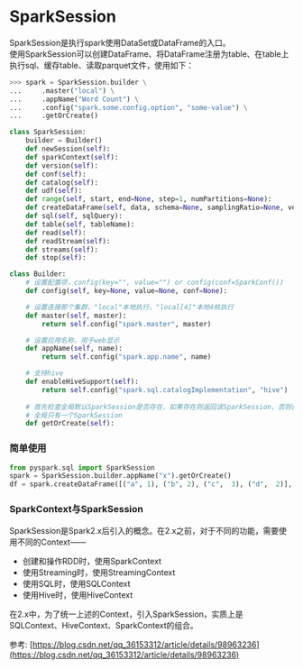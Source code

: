# SparkSession

SparkSession是执行spark使用DataSet或DataFrame的入口。  
使用SparkSession可以创建DataFrame、将DataFrame注册为table、在table上执行sql、缓存table、读取parquet文件，使用如下：
```python
>>> spark = SparkSession.builder \
...     .master("local") \
...     .appName("Word Count") \
...     .config("spark.some.config.option", "some-value") \
...     .getOrCreate()
```

```python
class SparkSession:
    builder = Builder()
    def newSession(self):
    def sparkContext(self):
    def version(self):
    def conf(self):
    def catalog(self):
    def udf(self):
    def range(self, start, end=None, step=1, numPartitions=None):
    def createDataFrame(self, data, schema=None, samplingRatio=None, verifySchema=True):
    def sql(self, sqlQuery):
    def table(self, tableName):
    def read(self):
    def readStream(self):
    def streams(self):
    def stop(self):
```

```python
class Builder:
    # 设置配置项，config(key="", value="") or config(conf=SparkConf())
    def config(self, key=None, value=None, conf=None):

    # 设置连接那个集群，"local"本地执行，"local[4]"本地4核执行
    def master(self, master):
        return self.config("spark.master", master)

    # 设置应用名称，用于web显示
    def appName(self, name):
        return self.config("spark.app.name", name)

    # 支持hive
    def enableHiveSupport(self):
        return self.config("spark.sql.catalogImplementation", "hive")
    
    # 首先检查全局默认SparkSession是否存在，如果存在则返回该SparkSession，否则创建后返回
    # 全局只有一个SparkSession
    def getOrCreate(self):
```
### 简单使用
```python
from pyspark.sql import SparkSession
spark = SparkSession.builder.appName("x").getOrCreate()
df = spark.createDataFrame([("a", 1), ("b", 2), ("c",  3), ("d",  2)], ["name", "age"])
```


### SparkContext与SparkSession
SparkSession是Spark2.x后引入的概念。在2.x之前，对于不同的功能，需要使用不同的Context——  

- 创建和操作RDD时，使用SparkContext
- 使用Streaming时，使用StreamingContext
- 使用SQL时，使用SQLContext
- 使用Hive时，使用HiveContext

在2.x中，为了统一上述的Context，引入SparkSession，实质上是SQLContext、HiveContext、SparkContext的组合。  

参考: [https://blog.csdn.net/qq_36153312/article/details/98963236](https://blog.csdn.net/qq_36153312/article/details/98963236)


